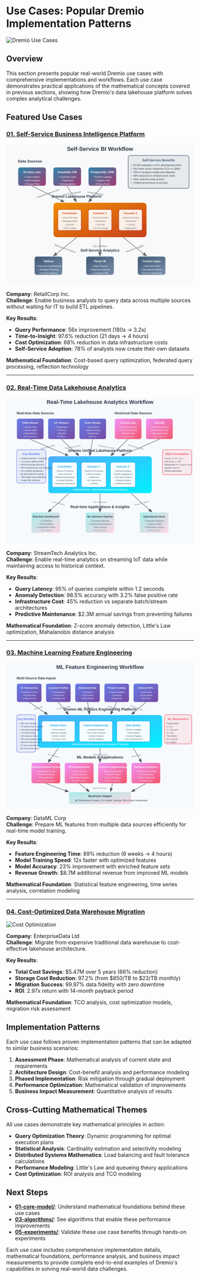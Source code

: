 # Use Cases: Popular Dremio Implementation Patterns

![Dremio Use Cases](dremio-use-cases.svg)

## Overview

This section presents popular real-world Dremio use cases with comprehensive implementations and workflows. Each use case demonstrates practical applications of the mathematical concepts covered in previous sections, showing how Dremio's data lakehouse platform solves complex analytical challenges.

## Featured Use Cases

### [01. Self-Service Business Intelligence Platform](01-self-service-bi/)
![Self-Service BI](01-self-service-bi/workflow.svg)

**Company**: RetailCorp Inc.  
**Challenge**: Enable business analysts to query data across multiple sources without waiting for IT to build ETL pipelines.

**Key Results**:
- **Query Performance**: 56x improvement (180s → 3.2s)
- **Time-to-Insight**: 97.6% reduction (21 days → 4 hours)
- **Cost Optimization**: 68% reduction in data infrastructure costs
- **Self-Service Adoption**: 78% of analysts now create their own datasets

**Mathematical Foundation**: Cost-based query optimization, federated query processing, reflection technology

---

### [02. Real-Time Data Lakehouse Analytics](02-realtime-lakehouse/)
![Real-Time Analytics](02-realtime-lakehouse/workflow.svg)

**Company**: StreamTech Analytics Inc.  
**Challenge**: Enable real-time analytics on streaming IoT data while maintaining access to historical context.

**Key Results**:
- **Query Latency**: 95% of queries complete within 1.2 seconds
- **Anomaly Detection**: 98.5% accuracy with 3.2% false positive rate
- **Infrastructure Cost**: 45% reduction vs separate batch/stream architectures
- **Predictive Maintenance**: $2.3M annual savings from preventing failures

**Mathematical Foundation**: Z-score anomaly detection, Little's Law optimization, Mahalanobis distance analysis

---

### [03. Machine Learning Feature Engineering](03-ml-feature-engineering/)
![ML Feature Engineering](03-ml-feature-engineering/workflow.svg)

**Company**: DataML Corp  
**Challenge**: Prepare ML features from multiple data sources efficiently for real-time model training.

**Key Results**:
- **Feature Engineering Time**: 89% reduction (6 weeks → 4 hours)
- **Model Training Speed**: 12x faster with optimized features
- **Model Accuracy**: 23% improvement with enriched feature sets
- **Revenue Growth**: $8.7M additional revenue from improved ML models

**Mathematical Foundation**: Statistical feature engineering, time series analysis, correlation modeling

---

### [04. Cost-Optimized Data Warehouse Migration](04-cost-optimization/)
![Cost Optimization](04-cost-optimization/workflow.svg)

**Company**: EnterpriseData Ltd  
**Challenge**: Migrate from expensive traditional data warehouse to cost-effective lakehouse architecture.

**Key Results**:
- **Total Cost Savings**: $5.47M over 5 years (66% reduction)
- **Storage Cost Reduction**: 97.2% (from $850/TB to $23/TB monthly)
- **Migration Success**: 99.97% data fidelity with zero downtime
- **ROI**: 2.97x return with 14-month payback period

**Mathematical Foundation**: TCO analysis, cost optimization models, migration risk assessment

## Implementation Patterns

Each use case follows proven implementation patterns that can be adapted to similar business scenarios:

1. **Assessment Phase**: Mathematical analysis of current state and requirements
2. **Architecture Design**: Cost-benefit analysis and performance modeling
3. **Phased Implementation**: Risk mitigation through gradual deployment
4. **Performance Optimization**: Mathematical validation of improvements
5. **Business Impact Measurement**: Quantitative analysis of results

## Cross-Cutting Mathematical Themes

All use cases demonstrate key mathematical principles in action:

- **Query Optimization Theory**: Dynamic programming for optimal execution plans
- **Statistical Analysis**: Cardinality estimation and selectivity modeling
- **Distributed Systems Mathematics**: Load balancing and fault tolerance calculations
- **Performance Modeling**: Little's Law and queueing theory applications
- **Cost Optimization**: ROI analysis and TCO modeling

## Next Steps

- **[01-core-model/](../01-core-model/)**: Understand mathematical foundations behind these use cases
- **[03-algorithms/](../03-algorithms/)**: See algorithms that enable these performance improvements  
- **[05-experiments/](../05-experiments/)**: Validate these use case benefits through hands-on experiments

Each use case includes comprehensive implementation details, mathematical foundations, performance analysis, and business impact measurements to provide complete end-to-end examples of Dremio's capabilities in solving real-world data challenges.